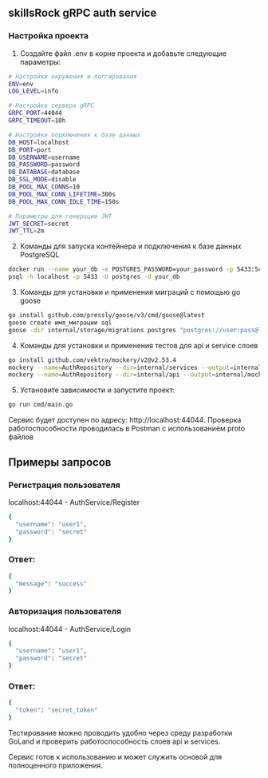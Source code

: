 ## skillsRock gRPC auth service

### **Настройка проекта**
1. Создайте файл .env в корне проекта и добавьте следующие параметры:
```bash
# Настройки окружения и логгирования
ENV=env
LOG_LEVEL=info

# Настройка сервера gRPC
GRPC_PORT=44044
GRPC_TIMEOUT=10h

# Настройки подключения к базе данных
DB_HOST=localhost
DB_PORT=port
DB_USERNAME=username
DB_PASSWORD=password
DB_DATABASE=database
DB_SSL_MODE=disable
DB_POOL_MAX_CONNS=10
DB_POOL_MAX_CONN_LIFETIME=300s
DB_POOL_MAX_CONN_IDLE_TIME=150s

# Параметры для генерации JWT
JWT_SECRET=secret
JWT_TTL=2m
```

2. Команды для запуска контейнера и подключения к базе данных PostgreSQL
```bash
docker run --name your_db -e POSTGRES_PASSWORD=your_password -p 5433:5432 -d postgres
psql -h localhost -p 5433 -U postgres -d your_db
```

3. Команды для установки и применения миграций с помощью go goose
```bash
go install github.com/pressly/goose/v3/cmd/goose@latest
goose create имя_миграции sql
goose -dir internal/storage/migrations postgres "postgres://user:pass@localhost:5433/dbname?sslmode=disable" up
```

4. Команды для установки и применения тестов для api и service слоев
```bash
go install github.com/vektra/mockery/v2@v2.53.4
mockery --name=AuthRepository --dir=internal/services --output=internal/mocks --log-level=debug
mockery --name=AuthRepository --dir=internal/api --output=internal/mocks --log-level=debug
```

5. Установите зависимости и запустите проект:
```bash
go run cmd/main.go
```

Сервис будет доступен по адресу: http://localhost:44044. Проверка работоспособности проводилась в Postman с использованием proto файлов

## Примеры запросов
### **Регистрация пользователя**
localhost:44044 - AuthService/Register
```bash
{
  "username": "user1",
  "password": "secret"
}
```

### Ответ:
```bash
{
  "message": "success"
}
```

### **Авторизация пользователя**
localhost:44044 - AuthService/Login
```bash
{
  "username": "user1",
  "password": "secret"
}
```

### Ответ:
```bash
{
  "token": "secret_token"
}
```

Тестирование можно проводить удобно через среду разработки GoLand и проверить работоспособность слоев api и services.

Сервис готов к использованию и может служить основой для полноценного приложения.




